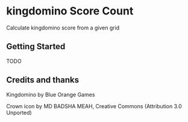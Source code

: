 # kingdomino Score Count

Calculate kingdomino score from a given grid

## Getting Started

TODO

## Credits and thanks

Kingdomino by Blue Orange Games

Crown icon by MD BADSHA MEAH, Creative Commons (Attribution 3.0 Unported)